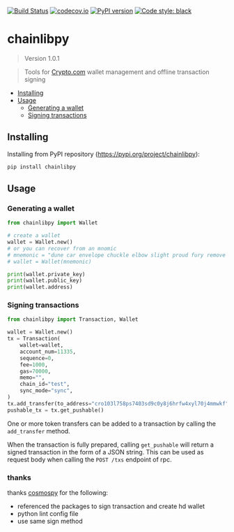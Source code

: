 [![Build Status](https://travis-ci.com/crypto-com/chainlibpy.svg?branch=master)](https://travis-ci.com//chainlibpy)
[![codecov.io](https://codecov.io/gh/crypto-com/chainlibpy/branch/master/graph/badge.svg)](https://codecov.io/gh/crypto-com/chainlibpy)
[![PyPI version](https://img.shields.io/pypi/v/chainlibpy)](https://pypi.org/project/chainlibpy)
[![Code style: black](https://img.shields.io/badge/code%20style-black-000000.svg)](https://github.com/psf/black)

# chainlibpy

<!--- Don't edit the version line below manually. Let bump2version do it for you. -->

> Version 1.0.1

> Tools for [Crypto.com](https://github.com/crypto-com/chain-main) wallet management and offline transaction signing

<!-- mdformat-toc start --slug=github --maxlevel=6 --minlevel=2 -->

- [Installing](<#installing>)
- [Usage](<#usage>)
  - [Generating a wallet](<#generating-a-wallet>)
  - [Signing transactions](<#signing-transactions>)

<!-- mdformat-toc end -->

## Installing<a name="installing"></a>

Installing from PyPI repository (https://pypi.org/project/chainlibpy):

```bash
pip install chainlibpy
```

## Usage<a name="usage"></a>

### Generating a wallet<a name="generating-a-wallet"></a>

```python
from chainlibpy import Wallet

# create a wallet
wallet = Wallet.new()
# or you can recover from an mnomic 
# mnemonic = "dune car envelope chuckle elbow slight proud fury remove candy uphold puzzle call select sibling sport gadget please want vault glance verb damage gown"
# wallet = Wallet(mnemonic)

print(wallet.private_key)
print(wallet.public_key)
print(wallet.address)
```

### Signing transactions<a name="signing-transactions"></a>

```python
from chainlibpy import Transaction, Wallet

wallet = Wallet.new()
tx = Transaction(
    wallet=wallet,
    account_num=11335,
    sequence=0,
    fee=1000,
    gas=70000,
    memo="",
    chain_id="test",
    sync_mode="sync",
)
tx.add_transfer(to_address="cro103l758ps7403sd9c0y8j6hrfw4xyl70j4mmwkf", amount=387000)
pushable_tx = tx.get_pushable()
```

One or more token transfers can be added to a transaction by calling the `add_transfer` method.

When the transaction is fully prepared, calling `get_pushable` will return a signed transaction in the form of a JSON string.
This can be used as request body when calling the `POST /txs` endpoint of rpc.

### thanks

thanks [cosmospy](https://github.com/hukkinj1/cosmospy) for the following:
* referenced the packages to sign transaction and create hd wallet
* python lint config file
* use same sign method
